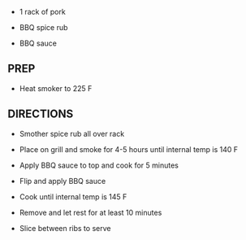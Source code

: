 - 1 rack of pork

- BBQ spice rub

- BBQ sauce

## PREP

- Heat smoker to 225 F

## DIRECTIONS

- Smother spice rub all over rack

- Place on grill and smoke for 4-5 hours until internal temp is 140 F

- Apply BBQ sauce to top and cook for 5 minutes

- Flip and apply BBQ sauce

- Cook until internal temp is 145 F

- Remove and let rest for at least 10 minutes

- Slice between ribs to serve
